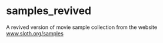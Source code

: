 # samples_revived
A revived version of movie sample collection from the website www.sloth.org/samples
